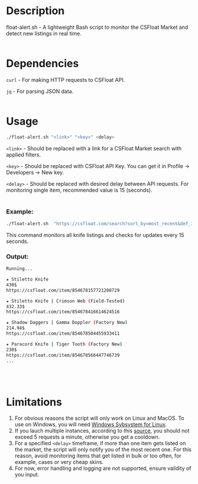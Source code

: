 # Description
float-alert.sh - A lightweight Bash script to monitor the CSFloat Market and detect new listings in real time.
<br>
<br>
# Dependencies
`curl` - For making HTTP requests to CSFloat API.

`jq` - For parsing JSON data.
<br>
<br>
# Usage
```bash
./float-alert.sh "<link>" "<key>" <delay>
```
`<link>` - Should be replaced with a link for a CSFloat Market search with applied filters.

`<key>` - Should be replaced with CSFloat API Key. You can get it in Profile -> Developers -> New key.

`<delay>` - Should be replaced with desired delay between API requests. For monitoring single item, recommended value is 15 (seconds).
<br>
<br>
### Example:
```bash
./float-alert.sh  "https://csfloat.com/search?sort_by=most_recent&def_index=500,503,505,506,507,508,509,512,514,515,516,517,518,519,520,521,522,523,525,526" "<key>" 15
```
This command monitors all knife listings and checks for updates every 15 seconds.
### Output:
```bash
Running...

★ Stiletto Knife
430$
https://csfloat.com/item/854678157721208729

★ Stiletto Knife | Crimson Web (Field-Tested)
432.33$
https://csfloat.com/item/854678416614624516

★ Shadow Daggers | Gamma Doppler (Factory New)
214.94$
https://csfloat.com/item/854678504455933411

★ Paracord Knife | Tiger Tooth (Factory New)
230$
https://csfloat.com/item/854678566447746739
...
```
<br>
<br>

# Limitations
1. For obvious reasons the script will only work on Linux and MacOS. To use on Windows, you will need [Windows Sybsystem for Linux](https://learn.microsoft.com/en-us/windows/wsl/install).
2. If you lauch multiple instances, according to this [source](https://github.com/GODrums/BetterFloat/wiki/CSFloat-API-Documentation), you should not exceed 5 requests a minute, otherwise you get a cooldown.
3. For a specified `<delay>` timeframe, if more than one item gets listed on the market, the script will only notify you of the most recent one. For this reason, avoid monitoring items that get listed in bulk or too often, for example, cases or very cheap skins.
4. For now, error handling and logging are not supported, ensure validity of you input.
